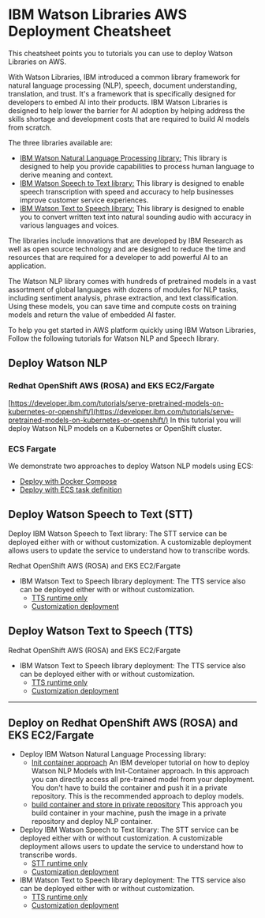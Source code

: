 # IBM Watson Libraries AWS Deployment Cheatsheet

This cheatsheet points you to tutorials you can use to deploy Watson Libraries on AWS.

With Watson Libraries, IBM introduced a common library framework for natural language processing (NLP), speech, document understanding, translation, and trust. It's a framework that is specifically designed for developers to embed AI into their products. IBM Watson Libraries is designed to help lower the barrier for AI adoption by helping address the skills shortage and development costs that are required to build AI models from scratch.

The three libraries available are:

- [IBM Watson Natural Language Processing library:](https://www.ibm.com/products/ibm-watson-natural-language-processing) This library is designed to help you provide capabilities to process human language to derive meaning and context.
- [IBM Watson Speech to Text library:](https://www.ibm.com/products/watson-speech-embed-libraries) This library is designed to enable speech transcription with speed and accuracy to help businesses improve customer service experiences.
- [IBM Watson Text to Speech library:](https://www.ibm.com/products/watson-speech-embed-libraries) This library is designed to enable you to convert written text into natural sounding audio with accuracy in various languages and voices.

The libraries include innovations that are developed by IBM Research as well as open source technology and are designed to reduce the time and resources that are required for a developer to add powerful AI to an application.

The Watson NLP library comes with hundreds of pretrained models in a vast assortment of global languages with dozens of modules for NLP tasks, including sentiment analysis, phrase extraction, and text classification. Using these models, you can save time and compute costs on training models and return the value of embedded AI faster.

To help you get started in AWS platform quickly using IBM Watson Libraries, Follow the following tutorials for Watson NLP and Speech library.

## Deploy Watson NLP 

### Redhat OpenShift AWS (ROSA) and EKS EC2/Fargate

[https://developer.ibm.com/tutorials/serve-pretrained-models-on-kubernetes-or-openshift/](https://developer.ibm.com/tutorials/serve-pretrained-models-on-kubernetes-or-openshift/) In this tutorial you will deploy Watson NLP models on a Kubernetes or OpenShift cluster.

### ECS Fargate

We demonstrate two approaches to deploy Watson NLP models using ECS:

  - [Deploy with Docker Compose](https://github.com/ibm-build-lab/Watson-NLP/tree/main/MLOps/Deploy-to-AWS-Fargate)
  - [Deploy with ECS task definition](https://github.com/ibm-build-lab/Watson-NLP/tree/main/MLOps/Watson-NLP-ECS)

## Deploy Watson Speech to Text (STT)

Deploy IBM Watson Speech to Text library: The STT service can be deployed either with or without customization. A customizable deployment allows users to update the service to understand how to transcribe words.

Redhat OpenShift AWS (ROSA) and EKS EC2/Fargate

- IBM Watson Text to Speech library deployment: The TTS service also can be deployed either with or without customization.
  - [TTS runtime only](https://github.com/ibm-build-lab/Watson-Speech/tree/main/tts-runtime-openshift)
  - [Customization deployment](https://github.com/ibm-build-lab/Watson-Speech/tree/main/tts-customization-openshift)

## Deploy Watson Text to Speech (TTS)

Redhat OpenShift AWS (ROSA) and EKS EC2/Fargate

- IBM Watson Text to Speech library deployment: The TTS service also can be deployed either with or without customization.
  - [TTS runtime only](https://github.com/ibm-build-lab/Watson-Speech/tree/main/tts-runtime-openshift)
  - [Customization deployment](https://github.com/ibm-build-lab/Watson-Speech/tree/main/tts-customization-openshift)



****

## Deploy on Redhat OpenShift AWS (ROSA) and EKS EC2/Fargate

- Deploy IBM Watson Natural Language Processing library:
  - [Init container approach](https://developer.ibm.com/tutorials/serve-pretrained-models-on-kubernetes-or-openshift/) An IBM developer tutorial on how to deploy Watson NLP Models with Init-Container approach. In this approach you can directly access all pre-trained model from your deployment. You don't have to build the container and push it in a private repository. This is the recommended approach to deploy models.
  - [build container and store in private repository](https://developer.ibm.com/tutorials/serve-models-on-kubernetes-using-standalone-containers/) This approach you build container in your machine, push the image in a private repository and deploy NLP container.
- Deploy IBM Watson Speech to Text library: The STT service can be deployed either with or without customization. A customizable deployment allows users to update the service to understand how to transcribe words.
  - [STT runtime only](https://github.com/ibm-build-lab/Watson-Speech/tree/main/stt-runtime-openshift)
  - [Customization deployment](https://github.com/ibm-build-lab/Watson-Speech/tree/main/stt-customization-openshift)
- IBM Watson Text to Speech library deployment: The TTS service also can be deployed either with or without customization.
  - [TTS runtime only](https://github.com/ibm-build-lab/Watson-Speech/tree/main/tts-runtime-openshift)
  - [Customization deployment](https://github.com/ibm-build-lab/Watson-Speech/tree/main/tts-customization-openshift)
  

